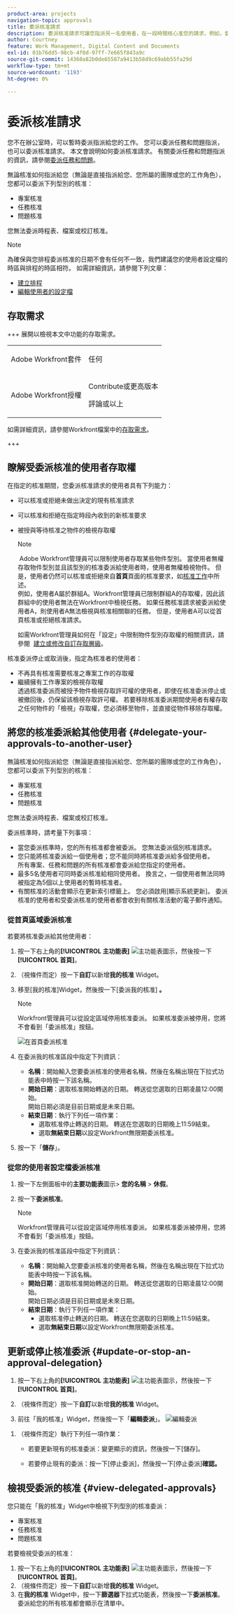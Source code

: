 ```yaml
---
product-area: projects
navigation-topic: approvals
title: 委派核准請求
description: 委派核准請求可讓您指派另一名使用者，在一段時間核心准您的請求，例如，當您休假時。
author: Courtney
feature: Work Management, Digital Content and Documents
exl-id: 01b76dd5-98cb-4f0d-97ff-7e665f843a9c
source-git-commit: 14360a82b0de65587a9413b58d9c69abb55fa29d
workflow-type: tm+mt
source-wordcount: '1193'
ht-degree: 0%

---
```


# 委派核准請求

您不在辦公室時，可以暫時委派指派給您的工作。 您可以委派任務和問題指派，也可以委派核准請求。 本文會說明如何委派核准請求。 有關委派任務和問題指派的資訊，請參閱[委派任務和問題](../../manage-work/delegate-work/how-to-delegate-work.md)。

無論核准如何指派給您（無論是直接指派給您、您所屬的團隊或您的工作角色），您都可以委派下列型別的核准：

* 專案核准
* 任務核准
* 問題核准

您無法委派時程表、檔案或校訂核准。

>[!NOTE]
>
>為確保與您排程委派核准的日期不會有任何不一致，我們建議您的使用者設定檔的時區與排程的時區相符。 如需詳細資訊，請參閱下列文章：
>
>* [建立排程](../../administration-and-setup/set-up-workfront/configure-timesheets-schedules/create-schedules.md)
>* [編輯使用者的設定檔](../../administration-and-setup/add-users/create-and-manage-users/edit-a-users-profile.md)
>

## 存取需求

+++ 展開以檢視本文中功能的存取需求。

<table style="table-layout:auto"> 
 <col> 
 </col> 
 <col> 
 </col> 
 <tbody> 
  <tr> 
   <td role="rowheader"><p>Adobe Workfront套件</p></td> 
   <td> <p>任何</p> </td> 
  </tr> 
  <tr> 
   <td role="rowheader"><p>Adobe Workfront授權</p></td> 
   <td>
   <p>Contribute或更高版本</p>
   <p>評論或以上</p> 
   </td> 
  </tr> 
 </tbody> 
</table>

如需詳細資訊，請參閱Workfront檔案中的[存取需求](/help/quicksilver/administration-and-setup/add-users/access-levels-and-object-permissions/access-level-requirements-in-documentation.md)。

+++

## 瞭解受委派核准的使用者存取權

在指定的核准期間，您委派核准請求的使用者具有下列能力：

* 可以核准或拒絕未做出決定的現有核准請求
* 可以核准和拒絕在指定時段內收到的新核准要求
* 被授與等待核准之物件的檢視存取權

  >[!NOTE]
  >
  > Adobe Workfront管理員可以限制使用者存取某些物件型別。 當使用者無權存取物件型別並且該型別的核准委派給使用者時，使用者無權檢視物件。 但是，使用者仍然可以核准或拒絕來自&#x200B;**首頁**&#x200B;頁面的核准要求，如[核准工作](../../review-and-approve-work/manage-approvals/approving-work.md)中所述。\
  >例如，使用者A屬於群組A。Workfront管理員已限制群組A的存取權，因此該群組中的使用者無法在Workfront中檢視任務。 如果任務核准請求被委派給使用者A，則使用者A無法檢視與核准相關聯的任務。 但是，使用者A可以從首頁核准或拒絕核准請求。

  如需Workfront管理員如何在「設定」中限制物件型別存取權的相關資訊，請參閱  [建立或修改自訂存取層級](../../administration-and-setup/add-users/configure-and-grant-access/create-modify-access-levels.md)。 

核准委派停止或取消後，指定為核准者的使用者：

* 不再具有核准需要核准之專案工作的存取權
* 繼續擁有工作專案的檢視存取權\
  透過核准委派而被授予物件檢視存取許可權的使用者，即使在核准委派停止或被撤回後，仍保留該檢視存取許可權。 若要移除核准委派期間使用者有權存取之任何物件的「檢視」存取權，您必須移至物件，並直接從物件移除存取權。

## 將您的核准委派給其他使用者 {#delegate-your-approvals-to-another-user}

無論核准如何指派給您（無論是直接指派給您、您所屬的團隊或您的工作角色），您都可以委派下列型別的核准：

* 專案核准
* 任務核准
* 問題核准

您無法委派時程表、檔案或校訂核准。

委派核準時，請考量下列事項：

* 當您委派核準時，您的所有核准都會被委派。 您無法委派個別核准請求。
* 您只能將核准委派給一個使用者；您不能同時將核准委派給多個使用者。\
  所有專案、任務和問題的所有核准都會委派給您指定的使用者。
* 最多5名使用者可同時委派核准給相同使用者。 換言之，一個使用者無法同時被指定為5個以上使用者的暫時核准者。
* 有關核准的活動會顯示在更新索引標籤上。 您必須啟用[顯示系統更新]。 委派核准的使用者和受委派核准的使用者都會收到有關核准活動的電子郵件通知。

### 從首頁區域委派核准


若要將核准委派給其他使用者：

1. 按一下右上角的&#x200B;**[!UICONTROL 主功能表]** ![主功能表圖示](assets/main-menu-icon.png)，然後按一下&#x200B;**[!UICONTROL 首頁]**。
1. （視條件而定）按一下&#x200B;**自訂**&#x200B;以新增&#x200B;**我的核准** Widget。
1. 移至[我的核准]Widget，然後按一下[委派我的核准] **。**

   >[!NOTE]
   >
   >Workfront管理員可以從設定區域停用核准委派。 如果核准委派被停用，您將不會看到「委派核准」按鈕。

   ![在首頁](assets/delegate-approvals-home.png)委派核准

1. 在委派我的核准區段中指定下列資訊：

   * **名稱**：開始輸入您要委派核准的使用者名稱，然後在名稱出現在下拉式功能表中時按一下該名稱。
   * **開始日期**：選取核准開始轉送的日期。 轉送從您選取的日期凌晨12:00開始。\
     開始日期必須是目前日期或是未來日期。
   * **結束日期**：執行下列任一項作業：
      * 選取核准停止轉送的日期。 轉送在您選取的日期晚上11:59結束。
      * 選取&#x200B;**無結束日期**&#x200B;以設定Workfront無限期委派核准。

1. 按一下「**儲存**」。

### 從您的使用者設定檔委派核准

1. 按一下左側面板中的&#x200B;**主要功能表**&#x200B;圖示> **您的名稱** > **休假**。
1. 按一下&#x200B;**委派核准**。

   >[!NOTE]
   >
   >Workfront管理員可以從設定區域停用核准委派。 如果核准委派被停用，您將不會看到「委派核准」按鈕。

1. 在委派我的核准區段中指定下列資訊：

   * **名稱**：開始輸入您要委派核准的使用者名稱，然後在名稱出現在下拉式功能表中時按一下該名稱。
   * **開始日期**：選取核准開始轉送的日期。 轉送從您選取的日期凌晨12:00開始。\
     開始日期必須是目前日期或是未來日期。
   * **結束日期**：執行下列任一項作業：
      * 選取核准停止轉送的日期。 轉送在您選取的日期晚上11:59結束。
      * 選取&#x200B;**無結束日期**&#x200B;以設定Workfront無限期委派核准。

## 更新或停止核准委派 {#update-or-stop-an-approval-delegation}

1. 按一下右上角的&#x200B;**[!UICONTROL 主功能表]** ![主功能表圖示](assets/main-menu-icon.png)，然後按一下&#x200B;**[!UICONTROL 首頁]**。
1. （視條件而定）按一下&#x200B;**自訂**&#x200B;以新增&#x200B;**我的核准** Widget。

1. 前往「我的核准」Widget，然後按一下「**編輯委派**」。
   ![編輯委派](assets/edit-delegations.png)
<!--
   Or

   If your system or group administrator enabled task and issue delegation, click **Edit delegation**, then click **Delegate approvals**.   -->

1. （視條件而定）執行下列任一項作業：

   * 若要更新現有的核准委派：變更顯示的資訊，然後按一下[儲存]。**&#x200B;**

   * 若要停止現有的委派：按一下[停止委派]&#x200B;**&#x200B;**，然後按一下[停止委派]&#x200B;**確認。**

## 檢視受委派的核准 {#view-delegated-approvals}

您只能在「我的核准」Widget中檢視下列型別的核准委派：

* 專案核准
* 任務核准
* 問題核准

若要檢視受委派的核准：

1. 按一下右上角的&#x200B;**[!UICONTROL 主功能表]** ![主功能表圖示](assets/main-menu-icon.png)，然後按一下&#x200B;**[!UICONTROL 首頁]**。
1. （視條件而定）按一下&#x200B;**自訂**&#x200B;以新增&#x200B;**我的核准** Widget。
1. 在&#x200B;**我的核准** Widget中，按一下&#x200B;**篩選器**&#x200B;下拉式功能表，然後按一下&#x200B;**委派核准**。\
   委派給您的所有核准都會顯示在清單中。
